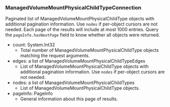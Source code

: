 ### ManagedVolumeMountPhysicalChildTypeConnection
Paginated list of ManagedVolumeMountPhysicalChildType objects with additional pagination information. Use `nodes` if per-object cursors are not needed. Each page of the results will include at most 1000 entries. Query the `pageInfo.hasNextPage` field to know whether all objects were returned.

- count: System.Int32
  - Total number of ManagedVolumeMountPhysicalChildType objects matching the request arguments.
- edges: a list of ManagedVolumeMountPhysicalChildTypeEdges
  - List of ManagedVolumeMountPhysicalChildType objects with additional pagination information. Use `nodes` if per-object cursors are not needed.
- nodes: a list of ManagedVolumeMountPhysicalChildTypes
  - List of ManagedVolumeMountPhysicalChildType objects.
- pageInfo: PageInfo
  - General information about this page of results.
